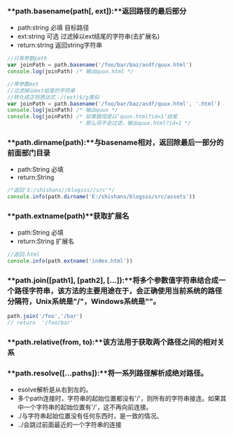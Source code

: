 ### **path.basename(path[, ext]):**返回路径的最后部分

- path:string 必填 目标路径
- ext:string 可选 过滤掉以ext结尾的字符串(去扩展名)
- return:string 返回string字符串

```js
//只有参数path
var joinPath = path.basename('/foo/bar/baz/asdf/quux.html')
console.log(joinPath) /* 输出quux.html */

//带参数ext
//过滤掉以ext结尾的字符串
//转化成正则表达式：/(ext)$/g类似
var joinPath = path.basename('/foo/bar/baz/asdf/quux.html', '.html')
console.log(joinPath) /* 输出quux */
console.log(joinPath) /* 如果路径是以‘quux.html?id=1’结尾
                       * 那么将不会过滤，输出quux.html?id=1 */
```

### **path.dirname(path):**与basename相对，返回除最后一部分的前面部门目录

- path:String 必填
- return:String

```js
/*返回'E:/shishans//blogsss//src'*/
console.info(path.dirname('E:/shishans/blogsss/src/assets'))
```

### **path.extname(path)**获取扩展名

- path:String 必填
- return:String 扩展名

```js
//返回.html
console.info(path.extname('index.html'))
```

### **path.join([path1], [path2], [...]):**将多个参数值字符串结合成一个路径字符串，该方法的主要用途在于，会正确使用当前系统的路径分隔符，Unix系统是"/"，Windows系统是"\"。

```js
path.join('/foo','/bar')
// return  '/foo/bar'
```

### **path.relative(from, to):**该方法用于获取两个路径之间的相对关系

### **path.resolve([...paths]):**将一系列路径解析成绝对路径。

- esolve解析是从右到左的。
- 多个path连接时，字符串的起始位置都没有'/'，则所有的字符串接连。如果其中一个字符串的起始位置有'/'，这不再向前连接。
- ./与字符串起始位置没有任何东西时，是一致的情况。
- ../会跳过前面最近的一个字符串的连接

